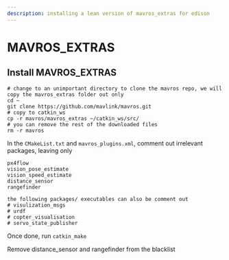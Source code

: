 ```yaml
---
description: installing a lean version of mavros_extras for edison
---
```


# MAVROS\_EXTRAS

## Install MAVROS\_EXTRAS

```text
# change to an unimportant directory to clone the mavros repo, we will copy the mavros_extras folder out only
cd ~
git clone https://github.com/mavlink/mavros.git
# copy to catkin_ws
cp -r mavros/mavros_extras ~/catkin_ws/src/ 
# you can remove the rest of the downloaded files
rm -r mavros
```

In the `CMakeList.txt` and `mavros_plugins.xml`, comment out irrelevant packages, leaving only

```text
px4flow
vision_pose_estimate
vision_speed_estimate
distance_sensor
rangefinder

the following packages/ executables can also be comment out
# visulization_msgs
# urdf 
# copter_visualisation
# servo_state_publisher

```

Once done, run `catkin_make`

Remove distance\_sensor and rangefinder from the blacklist

